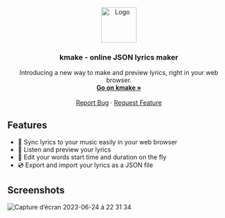 <div align="center">
  <a href="https://github.com/othneildrew/Best-README-Template">
    <img src="https://i.ibb.co/JjmG6T1/image.png" alt="Logo" width="80" height="80">
  </a>

  <h3 align="center">kmake - online JSON lyrics maker</h3>

  <p align="center">
    Introducing a new way to make and preview lyrics, right in your web browser.
    <br />
    <a href="https://ecnivtwelve.github.io/kmake/"><strong>Go on kmake »</strong></a>
    <br />
    <br />
    <a href="https://github.com/ecnivtwelve/kmake/issues">Report Bug</a>
    ·
    <a href="https://github.com/ecnivtwelve/kmake/issues">Request Feature</a>
  </p>
</div>

## Features
- 🎤 Sync lyrics to your music easily in your web browser
- 🎹 Listen and preview your lyrics
- 📝 Edit your words start time and duration on the fly
- 💿 Export and import your lyrics as a JSON file

## Screenshots
![Capture d’écran 2023-06-24 à 22 31 34](https://i.ibb.co/0GQpSTx/Capture-d-e-cran-2023-06-24-a-22-31-34.png)

